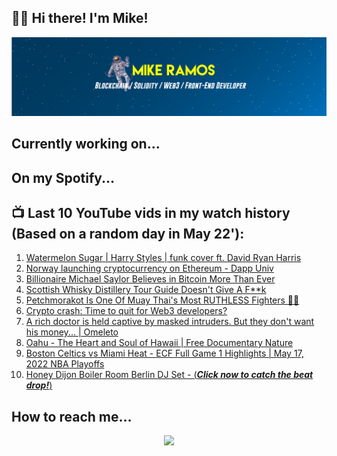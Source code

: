 ## 🙋‍♂️ Hi there! I'm Mike! 
![Hello](ResumeBanner_Mramos.png)

## Currently working on...

## On my Spotify...

## 📺 Last 10 YouTube vids in my watch history (Based on a random day in May 22'):
1. [Watermelon Sugar | Harry Styles | funk cover ft. David Ryan Harris](https://www.youtube.com/watch?v=tanVL0UY_jw)
2. [Norway launching cryptocurrency on Ethereum - Dapp Univ](https://www.youtube.com/watch?v=yc3zSl8GrqY&t=55s)
3. [Billionaire Michael Saylor Believes in Bitcoin More Than Ever](https://www.youtube.com/watch?v=B2DDOyqRltg)
4. [Scottish Whisky Distillery Tour Guide Doesn't Give A F**k](https://www.youtube.com/watch?v=1HDBSm2s18s&t=19s)
5. [Petchmorakot Is One Of Muay Thai's Most RUTHLESS Fighters 🤯🥶](https://www.youtube.com/watch?v=B1LyRaT0D1U)
6. [Crypto crash: Time to quit for Web3 developers?](https://www.youtube.com/watch?v=UhjgxWmo5GE&t=191s)
7. [A rich doctor is held captive by masked intruders. But they don't want his money... | Omeleto](https://www.youtube.com/watch?v=ItaZ0hfi1FI)
8. [Oahu - The Heart and Soul of Hawaii | Free Documentary Nature](https://www.youtube.com/watch?v=ZAkyMUWy_ec)
9. [Boston Celtics vs Miami Heat - ECF Full Game 1 Highlights | May 17, 2022 NBA Playoffs](https://www.youtube.com/watch?v=Nsh445ZnkRY)
10. [Honey Dijon Boiler Room Berlin DJ Set - (***Click now to catch the beat drop!***)](https://youtu.be/SCFno0V0Fe0?t=1522)

## How to reach me...


<div id="header" align="center">
  <img src="https://media.giphy.com/media/M9gbBd9nbDrOTu1Mqx/giphy.gif" width="100"/>
</div>

<!--
**OrangeDeuce/OrangeDeuce** is a ✨ _special_ ✨ repository because its `README.md` (this file) appears on your GitHub profile.

Here are some ideas to get you started:

- 🔭 I’m currently working on ...
- 🌱 I’m currently learning ...
- 👯 I’m looking to collaborate on ...
- 🤔 I’m looking for help with ...
- 💬 Ask me about ...
- 📫 How to reach me: ...
- 😄 Pronouns: ...
- ⚡ Fun fact: ...
-->
